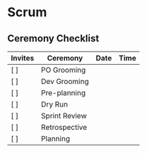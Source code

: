 # Scrum

## Ceremony Checklist


| Invites   | Ceremony      | Date     | Time     |
|-----------|---------------|----------|----------|
| [ ]       | PO Grooming   |          |          |
| [ ]       | Dev Grooming  |          |          |
| [ ]       | Pre-planning  |          |          |
| [ ]       | Dry Run       |          |          |
| [ ]       | Sprint Review |          |          |
| [ ]       | Retrospective |          |          |
| [ ]       | Planning      |          |          |
